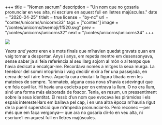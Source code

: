 +++
title = "Nomen sacrum"
description = "Un nom que no gosaria pronunciar en veu alta, ni escriure en aquest full en lletres majúscules."
date = "2020-04-25"
titleIt = true
license = "by-nc"
url = "contes/unicorns/unicorns33"
tags = ["contes"]
image = "/contes/unicorns/twemoji/1f520.svg"
prev = "/contes/unicorns/unicorns32"
next = "/contes/unicorns/unicorns34"
+++

<img class="emoji" src="/contes/unicorns/twemoji/1f520.svg" />

*Years and years* eren els mots finals que m’havien quedat gravats quan em vaig tornar a despertar.
Anys i anys, em repetia mentre em desensonyava, sense saber ja si feia referència al seu llarg sojorn al món o al temps que havia dedicat a encalçar-me.
Recordava només a mitges la seua murga.
La tenebror del somni m’oprimia i vaig decidir eixir a fer una passejada, en cerca de sol i aire fresc.
Aquella cara eixuta i la figura tibada eren les mateixes de sempre.
Tanmateix, alguna cosa nova s’havia esdevingut que em feia cavil·lar.
Hi havia una escletxa per on entrava la llum.
O no era llum, sinó una forma més elaborada de foscor.
Tenia, en resum, un pressentiment sobre la seua identitat.
El ressò d’un nom que evocava les piràmides i els espais interestel·lars em ballava pel cap, i en una altra època m’hauria rigut de la pueril superstició que m’impedia pronunciar-lo.
Però reconec —per més que em faça vergonya— que ara no gosaria dir-lo en veu alta, ni escriure’l en aquest full en lletres majúscules.


